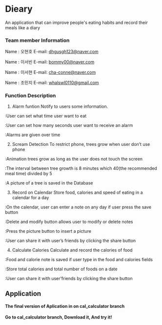 # Dieary
An application that can improve people's eating habits and record their meals like a diary

### Team member Information
Name : 오현호
E-mail: dhgusgh123@naver.com

Name : 이서빈
E-mail: bommy00@naver.com

Name : 이서현
E-mail: cha-conne@naver.com

Name : 조민지
E-mail: whalswl0110@gmail.com

### Function Description
1. Alarm funtion
Notify to users some information.

:User can set what time user want to eat

:User can set how many seconds user want to receive an alarm

:Alarms are given over time

2. Scream Detection
To restrict phone, trees grow when user don’t use phone

:Animation trees grow as long as the user does not touch the screen

:The interval between tree growth is 8 minutes which 40(the recommended meal time) divided by 5

:A picture of a tree is saved in the Database

3. Record on Calendar
Store food, calories and speed of eating in a calendar for a day 

:On the calendar, user can enter a note on any day if user press the save button

:Delete and modify button allows user to modify or delete notes

:Press the picture button to insert a picture

:User can share it with user’s friends by clicking the share button

4. Calculate Calories
Calculate and record the calories of food

:Food and calorie note is saved if user type in the food and calories fields

:Store total calories and total number of foods on a date

:User can share it with user’friends by clicking the share button

## Application
#### The final version of Aplication in on cal_calculator branch
#### Go to cal_calculator branch, Download it, And try it!
